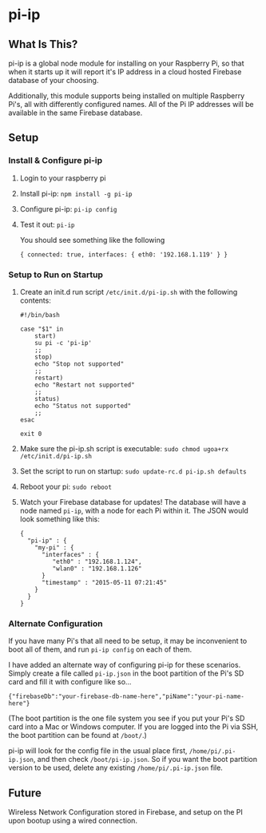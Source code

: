 # pi-ip

## What Is This?
pi-ip is a global node module for installing on your Raspberry Pi, so that when it starts up it will report it's IP address in a cloud hosted Firebase database of your choosing.

Additionally, this module supports being installed on multiple Raspberry Pi's, all with differently configured names.  All of the Pi IP addresses will be available in the same Firebase database.

## Setup

### Install & Configure pi-ip

1. Login to your raspberry pi
2. Install pi-ip: `npm install -g pi-ip`
3. Configure pi-ip: `pi-ip config`
4. Test it out: `pi-ip`

   You should see something like the following
   ```
   { connected: true, interfaces: { eth0: '192.168.1.119' } }
   ```

### Setup to Run on Startup

1. Create an init.d run script `/etc/init.d/pi-ip.sh` with the following contents:

   ```
   #!/bin/bash

   case "$1" in
       start)
       su pi -c 'pi-ip'
       ;;
       stop)
       echo "Stop not supported"
       ;;
       restart)
       echo "Restart not supported"
       ;;
       status)
       echo "Status not supported"
       ;;
   esac
   
   exit 0
   ```

2. Make sure the pi-ip.sh script is executable: `sudo chmod ugoa+rx /etc/init.d/pi-ip.sh`
3. Set the script to run on startup: `sudo update-rc.d pi-ip.sh defaults`
4. Reboot your pi: `sudo reboot`
5. Watch your Firebase database for updates!  The database will have a node named `pi-ip`, with a node for each Pi within it.  The JSON would look something like this:

   ```
   {
     "pi-ip" : {
       "my-pi" : {
         "interfaces" : {
            "eth0" : "192.168.1.124",
            "wlan0" : "192.168.1.126"
         }
         "timestamp" : "2015-05-11 07:21:45"
       }
     }
   }
   ```

### Alternate Configuration

If you have many Pi's that all need to be setup, it may be inconvenient to boot all of them, and run `pi-ip config` on each of them.

I have added an alternate way of configuring pi-ip for these scenarios.  Simply create a file called `pi-ip.json` in the boot partition of the Pi's SD card and fill it with configure like so...
   ```
   {"firebaseDb":"your-firebase-db-name-here","piName":"your-pi-name-here"}
   ```
(The boot partition is the one file system you see if you put your Pi's SD card into a Mac or Windows computer. If you are logged into the Pi via SSH, the boot partition can be found at `/boot/`.)

pi-ip will look for the config file in the usual place first, `/home/pi/.pi-ip.json`, and then check `/boot/pi-ip.json`.  So if you want the boot partition version to be used, delete any existing `/home/pi/.pi-ip.json` file.

## Future
Wireless Network Configuration stored in Firebase, and setup on the PI upon bootup using a wired connection.

